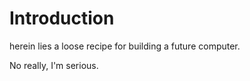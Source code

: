 # Introduction

herein lies a loose recipe for building a future computer.

No really, I'm serious.
